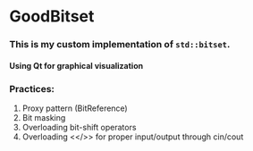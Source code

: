 # GoodBitset

### This is my custom implementation of `std::bitset`.

#### Using Qt for graphical visualization

### Practices:
1. Proxy pattern (BitReference)
2. Bit masking
3. Overloading bit-shift operators
4. Overloading <</>> for proper input/output through cin/cout
